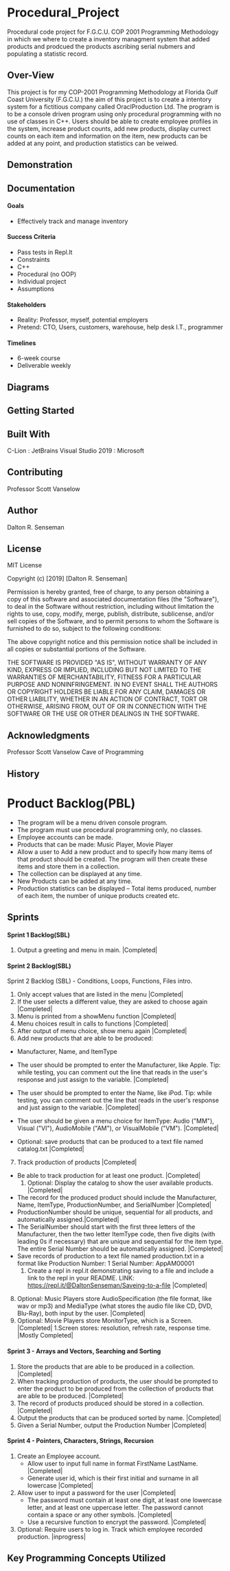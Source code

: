 # Procedural_Project
Procedural code project for F.G.C.U. COP 2001 Programming Methodology in which we where to create a inventory managment system that added products and prodcued the products ascribing serial nubmers and populating a statistic record.

## Over-View
This project is for my COP-2001 Programming Methodology at Florida Gulf Coast University (F.G.C.U.) the aim of this project is to create a intentory system for a fictitious company called OraclProduction Ltd. The program is to be a console driven program using only procedural programming with no use of classes in C++.
Users should be able to create employee profiles in the system, increase product counts, add new products, display currect counts on each item and information on the item, new products can be added at any point, and production statistics can be veiwed. 


## Demonstration


## Documentation

#### Goals
* Effectively track and manage inventory

#### Success Criteria
* Pass tests in Repl.lt
* Constraints
* C++
* Procedural (no OOP)
* Individual project
* Assumptions

#### Stakeholders
* Reality: Professor, myself, potential employers
* Pretend: CTO, Users, customers, warehouse, help desk I.T., programmer
#### Timelines
* 6-week course
* Deliverable weekly


## Diagrams


## Getting Started


## Built With
C-Lion : JetBrains
Visual Studio 2019 : Microsoft


## Contributing
Professor Scott Vanselow

## Author
Dalton R. Senseman


## License
MIT License

Copyright (c) [2019] [Dalton R. Senseman]

Permission is hereby granted, free of charge, to any person obtaining a copy
of this software and associated documentation files (the "Software"), to deal
in the Software without restriction, including without limitation the rights
to use, copy, modify, merge, publish, distribute, sublicense, and/or sell
copies of the Software, and to permit persons to whom the Software is
furnished to do so, subject to the following conditions:

The above copyright notice and this permission notice shall be included in all
copies or substantial portions of the Software.

THE SOFTWARE IS PROVIDED "AS IS", WITHOUT WARRANTY OF ANY KIND, EXPRESS OR
IMPLIED, INCLUDING BUT NOT LIMITED TO THE WARRANTIES OF MERCHANTABILITY,
FITNESS FOR A PARTICULAR PURPOSE AND NONINFRINGEMENT. IN NO EVENT SHALL THE
AUTHORS OR COPYRIGHT HOLDERS BE LIABLE FOR ANY CLAIM, DAMAGES OR OTHER
LIABILITY, WHETHER IN AN ACTION OF CONTRACT, TORT OR OTHERWISE, ARISING FROM,
OUT OF OR IN CONNECTION WITH THE SOFTWARE OR THE USE OR OTHER DEALINGS IN THE
SOFTWARE.


## Acknowledgments
Professor Scott Vanselow
Cave of Programming

## History

# Product Backlog(PBL)
   * The program will be a menu driven console program.  
   * The program must use procedural programming only, no classes. 
   * Employee accounts can be made.
   * Products that can be made: Music Player, Movie Player
   * Allow a user to Add a new product and to specify how many items of that product should be created. The program will then create these items and store them in a collection.
   * The collection can be displayed at any time.
   * New Products can be added at any time.
   * Production statistics can be displayed – Total items produced, number of each item, the number of unique products created etc.

## Sprints

#### Sprint 1 Backlog(SBL)
1. Output a greeting and menu in main. |Completed|

#### Sprint 2 Backlog(SBL)
Sprint 2 Backlog (SBL) - Conditions, Loops, Functions, Files intro. 

1. Only accept values that are listed in the menu  |Completed|
2. If the user selects a different value, they are asked to choose again |Completed|
3. Menu is printed from a showMenu function |Completed|
4. Menu choices result in calls to functions |Completed|
5. After output of menu choice, show menu again |Completed|
6. Add new products that are able to be produced:
  - Manufacturer, Name, and ItemType 
  - The user should be prompted to enter the Manufacturer, like Apple. Tip: while testing, you can comment out the line that   reads in the user's response and just assign to the variable. |Completed|
  - The user should be prompted to enter the Name, like iPod. Tip: while testing, you can comment out the line that reads in the user's response and just assign to the variable. |Completed|
  - The user should be given a menu choice for ItemType: Audio ("MM"), Visual ("VI"), AudioMobile ("AM"), or VisualMobile ("VM"). |Completed|

  - Optional: save products that can be produced to a text file named catalog.txt |Completed|
7. Track production of products |Completed|
  - Be able to track production for at least one product. |Completed|
    1. Optional: Display the catalog to show the user available products. |Completed|
  - The record for the produced product should include the Manufacturer, Name, ItemType, ProductionNumber, and SerialNumber |Completed|
  - ProductionNumber should be unique, sequential for all products, and automatically assigned.|Completed|
  - The SerialNumber should start with the first three letters of the Manufacturer, then the two letter ItemType code, then five digits (with leading 0s if necessary) that are unique and sequential for the item type. The entire Serial Number should be automatically assigned. |Completed|
  - Save records of production to a text file named production.txt in a format like Production Number: 1 Serial Number: AppAM00001
    1. Create a repl in repl.it demonstrating saving to a file and include a link to the repl in your README.
    LINK: https://repl.it/@DaltonSenseman/Saveing-to-a-file |Completed|

8. Optional: Music Players store AudioSpecification (the file format, like wav or mp3) and MediaType (what stores the audio file  like CD, DVD, Blu-Ray), both input by the user. |Completed|
9. Optional: Movie Players store MonitorType, which is a Screen. |Completed|
  1.Screen stores: resolution, refresh rate, response time. |Mostly Completed|


#### Sprint 3 - Arrays and Vectors, Searching and Sorting

   1. Store the products that are able to be produced in a collection. |Completed|
   2.  When tracking production of products, the user should be prompted to enter the product to be produced from the collection of products that are able to be produced. |Completed|
   3. The record of products produced should be stored in a collection. |Completed|
   4. Output the products that can be produced sorted by name. |Completed|
   5. Given a Serial Number, output the Production Number   |Completed|
   
#### Sprint 4 - Pointers, Characters, Strings, Recursion

   1. Create an Employee account. 
      * Allow user to input full name in format FirstName LastName.  |Completed|
      * Generate user id, which is their first initial and surname in all lowercase |Completed|
   2. Allow user to input a password for the user |Completed|
      * The password must contain at least one digit, at least one lowercase letter, and at least one uppercase letter. The password cannot contain a space or any other symbols.  |Completed|
      * Use a recursive function to encrypt the password.  |Completed|
   3. Optional: Require users to log in. Track which employee recorded production. |inprogress|



## Key Programming Concepts Utilized
